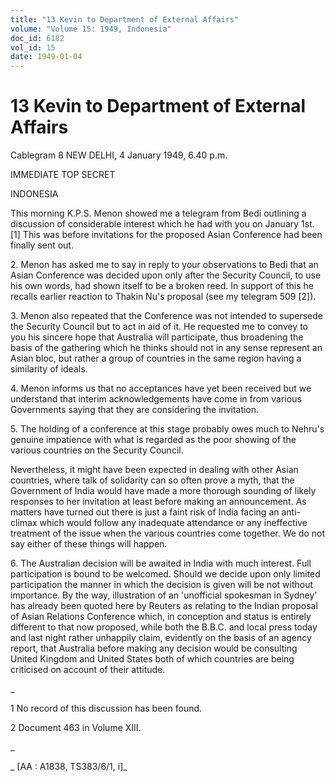 ```yaml
---
title: "13 Kevin to Department of External Affairs"
volume: "Volume 15: 1949, Indonesia"
doc_id: 6182
vol_id: 15
date: 1949-01-04
---
```


# 13 Kevin to Department of External Affairs

Cablegram 8 NEW DELHI, 4 January 1949, 6.40 p.m.

IMMEDIATE TOP SECRET

INDONESIA

This morning K.P.S. Menon showed me a telegram from Bedi outlining a discussion of considerable interest which he had with you on January 1st. [1] This was before invitations for the proposed Asian Conference had been finally sent out.

2\. Menon has asked me to say in reply to your observations to Bedi that an Asian Conference was decided upon only after the Security Council, to use his own words, had shown itself to be a broken reed. In support of this he recalls earlier reaction to Thakin Nu's proposal (see my telegram 509 [2]).

3\. Menon also repeated that the Conference was not intended to supersede the Security Council but to act in aid of it. He requested me to convey to you his sincere hope that Australia will participate, thus broadening the basis of the gathering which he thinks should not in any sense represent an Asian bloc, but rather a group of countries in the same region having a similarity of ideals.

4\. Menon informs us that no acceptances have yet been received but we understand that interim acknowledgements have come in from various Governments saying that they are considering the invitation.

5\. The holding of a conference at this stage probably owes much to Nehru's genuine impatience with what is regarded as the poor showing of the various countries on the Security Council.

Nevertheless, it might have been expected in dealing with other Asian countries, where talk of solidarity can so often prove a myth, that the Government of India would have made a more thorough sounding of likely responses to her invitation at least before making an announcement. As matters have turned out there is just a faint risk of India facing an anti-climax which would follow any inadequate attendance or any ineffective treatment of the issue when the various countries come together. We do not say either of these things will happen.

6\. The Australian decision will be awaited in India with much interest. Full participation is bound to be welcomed. Should we decide upon only limited participation the manner in which the decision is given will be not without importance. By the way, illustration of an 'unofficial spokesman in Sydney' has already been quoted here by Reuters as relating to the Indian proposal of Asian Relations Conference which, in conception and status is entirely different to that now proposed, while both the B.B.C. and local press today and last night rather unhappily claim, evidently on the basis of an agency report, that Australia before making any decision would be consulting United Kingdom and United States both of which countries are being criticised on account of their attitude.

_

1 No record of this discussion has been found.

2 Document 463 in Volume XIII.

_

_ [AA : A1838, TS383/6/1, i]_
